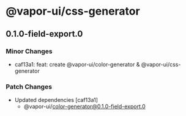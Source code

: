 # @vapor-ui/css-generator

## 0.1.0-field-export.0

### Minor Changes

- caf13a1: feat: create @vapor-ui/color-generator & @vapor-ui/css-generator

### Patch Changes

- Updated dependencies [caf13a1]
    - @vapor-ui/color-generator@0.1.0-field-export.0
